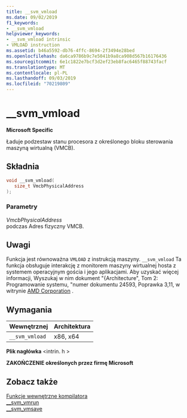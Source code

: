 ```yaml
---
title: __svm_vmload
ms.date: 09/02/2019
f1_keywords:
- __svm_vmload
helpviewer_keywords:
- __svm_vmload intrinsic
- VMLOAD instruction
ms.assetid: b46a5592-db76-4ffc-8694-2f3494e28bed
ms.openlocfilehash: da6ca9786b9c7e5041b9a8ca908d567b16176436
ms.sourcegitcommit: 6e1c1822e7bcf3d2ef23eb8fac6465f88743facf
ms.translationtype: MT
ms.contentlocale: pl-PL
ms.lasthandoff: 09/03/2019
ms.locfileid: "70219809"
---
```

# <a name="__svm_vmload"></a>__svm_vmload

**Microsoft Specific**

Ładuje podzestaw stanu procesora z określonego bloku sterowania maszyną wirtualną (VMCB).

## <a name="syntax"></a>Składnia

```C
void __svm_vmload(
   size_t VmcbPhysicalAddress
);
```

### <a name="parameters"></a>Parametry

*VmcbPhysicalAddress*\
podczas Adres fizyczny VMCB.

## <a name="remarks"></a>Uwagi

Funkcja jest równoważna `VMLOAD` z instrukcją maszyny. `__svm_vmload` Ta funkcja obsługuje interakcję z monitorem maszyny wirtualnej hosta z systemem operacyjnym gościa i jego aplikacjami. Aby uzyskać więcej informacji, Wyszukaj w nim dokument "{Architecture", Tom 2: Programowanie systemu, "numer dokumentu 24593, Poprawka 3,11, w witrynie [AMD Corporation](https://developer.amd.com/resources/developer-guides-manuals/) .

## <a name="requirements"></a>Wymagania

|Wewnętrznej|Architektura|
|---------------|------------------|
|`__svm_vmload`|x86, x64|

**Plik nagłówka** \<intrin. h >

**ZAKOŃCZENIE określonych przez firmę Microsoft**

## <a name="see-also"></a>Zobacz także

[Funkcje wewnętrzne kompilatora](../intrinsics/compiler-intrinsics.md)\
[__svm_vmrun](../intrinsics/svm-vmrun.md)\
[__svm_vmsave](../intrinsics/svm-vmsave.md)

